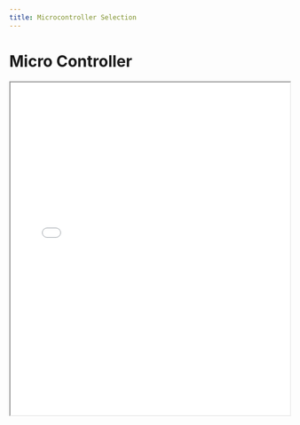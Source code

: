 ```yaml
---
title: Microcontroller Selection
---
```

# Micro Controller
<iframe src="docs/Microcontroller Selection - Microcontroller Selection.pdf" width="100%" height="600px">
    This browser does not support PDFs. Please download the PDF to view it: <a href="docs/example.pdf">Download PDF</a>
</iframe>
